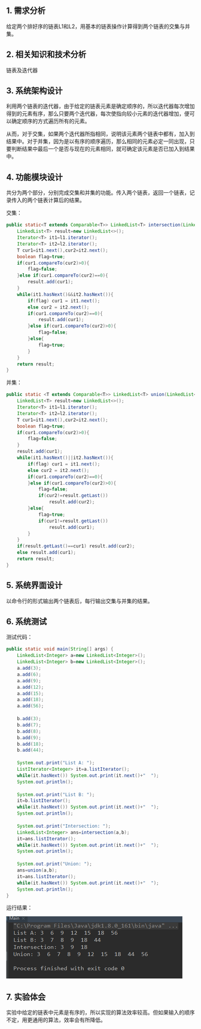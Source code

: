 ## 1. 需求分析

给定两个排好序的链表L1和L2，用基本的链表操作计算得到两个链表的交集与并集。

## 2. 相关知识和技术分析

链表及迭代器

## 3. 系统架构设计

利用两个链表的迭代器，由于给定的链表元素是确定顺序的，所以迭代器每次增加得到的元素有序，那么只要两个迭代器，每次使指向较小元素的迭代器增加，便可以确定顺序的方式遍历所有的元素。

从而，对于交集，如果两个迭代器所指相同，说明该元素两个链表中都有，加入到结果中。对于并集，因为是以有序的顺序遍历，那么相同的元素必定一同出现，只要判断结果中最后一个是否与现在的元素相同，就可确定该元素是否已加入到结果中。

## 4. 功能模块设计

共分为两个部分，分别完成交集和并集的功能。传入两个链表，返回一个链表，记录传入的两个链表计算后的结果。

交集：

``` java
public static<T extends Comparable<T>> LinkedList<T> intersection(LinkedList<T> l1,LinkedList<T> l2){
    LinkedList<T> result=new LinkedList<>();
    Iterator<T> it1=l1.iterator();
    Iterator<T> it2=l2.iterator();
    T cur1=it1.next(),cur2=it2.next();
    boolean flag=true;
    if(cur1.compareTo(cur2)>0){
        flag=false;
    }else if(cur1.compareTo(cur2)==0){
        result.add(cur1);
    }
    while(it1.hasNext()&&it2.hasNext()){
        if(flag) cur1 = it1.next();
        else cur2 = it2.next();
        if(cur1.compareTo(cur2)==0){
            result.add(cur1);
        }else if(cur1.compareTo(cur2)>0){
            flag=false;
        }else{
            flag=true;
        }
    }
    return result;
}
```

并集：

``` java
public static <T extends Comparable<T>> LinkedList<T> union(LinkedList<T> l1,LinkedList<T> l2){
    LinkedList<T> result=new LinkedList<>();
    Iterator<T> it1=l1.iterator();
    Iterator<T> it2=l2.iterator();
    T cur1=it1.next(),cur2=it2.next();
    boolean flag=true;
    if(cur1.compareTo(cur2)>0){
        flag=false;
    }
    result.add(cur1);
    while(it1.hasNext()||it2.hasNext()){
        if(flag) cur1 = it1.next();
        else cur2 = it2.next();
        if(cur1.compareTo(cur2)==0){
        }else if(cur1.compareTo(cur2)>0){
            flag=false;
            if(cur2!=result.getLast())
                result.add(cur2);
        }else{
            flag=true;
            if(cur1!=result.getLast())
                result.add(cur1);
        }
    }
    if(result.getLast()==cur1) result.add(cur2);
    else result.add(cur1);
    return result;
}
```

## 5. 系统界面设计

以命令行的形式输出两个链表后，每行输出交集与并集的结果。

## 6. 系统测试

测试代码：

``` java
public static void main(String[] args) {
    LinkedList<Integer> a=new LinkedList<Integer>();
    LinkedList<Integer> b=new LinkedList<Integer>();
    a.add(3);
    a.add(6);
    a.add(9);
    a.add(12);
    a.add(15);
    a.add(18);
    a.add(56);

    b.add(3);
    b.add(7);
    b.add(8);
    b.add(9);
    b.add(18);
    b.add(44);

    System.out.print("List A: ");
    ListIterator<Integer> it=a.listIterator();
    while(it.hasNext()) System.out.print(it.next()+"  ");
    System.out.println();

    System.out.print("List B: ");
    it=b.listIterator();
    while(it.hasNext()) System.out.print(it.next()+"  ");
    System.out.println();

    System.out.print("Intersection: ");
    LinkedList<Integer> ans=intersection(a,b);
    it=ans.listIterator();
    while(it.hasNext()) System.out.print(it.next()+"  ");
    System.out.println();

    System.out.print("Union: ");
    ans=union(a,b);
    it=ans.listIterator();
    while(it.hasNext()) System.out.print(it.next()+"  ");
    System.out.println();
}
```

运行结果：

![](https://github.com/ZingLix/Homework/blob/master/Data%20Structures%20%26%20Algorithm/Experiment/Exp%201/img/1.png)

## 7. 实验体会

实验中给定的链表中元素是有序的，所以实现的算法效率较高。但如果输入的顺序不定，用更通用的算法，效率会有所降低。